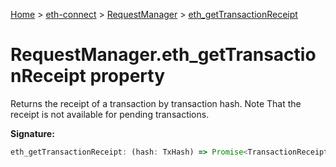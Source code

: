 [Home](./index) &gt; [eth-connect](./eth-connect.md) &gt; [RequestManager](./eth-connect.requestmanager.md) &gt; [eth\_getTransactionReceipt](./eth-connect.requestmanager.eth_gettransactionreceipt.md)

# RequestManager.eth\_getTransactionReceipt property

Returns the receipt of a transaction by transaction hash. Note That the receipt is not available for pending transactions.

**Signature:**
```javascript
eth_getTransactionReceipt: (hash: TxHash) => Promise<TransactionReceipt>
```
